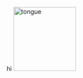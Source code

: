 

<!-- ![tongue](https://github.com/user-attachments/assets/cf6f1692-e9ba-410f-93ed-ad8a75939c4d) -->
<!--
![chibi](https://github.com/user-attachments/assets/04c0d495-b138-4e26-a9ec-564ae790b9e7) -->




<!-- <p align="center"> -->
   hi
   <img src="https://github.com/user-attachments/assets/cf6f1692-e9ba-410f-93ed-ad8a75939c4d" alt="tongue" width="143.4" height="147"> <!-- 735x717 -->
</p>
